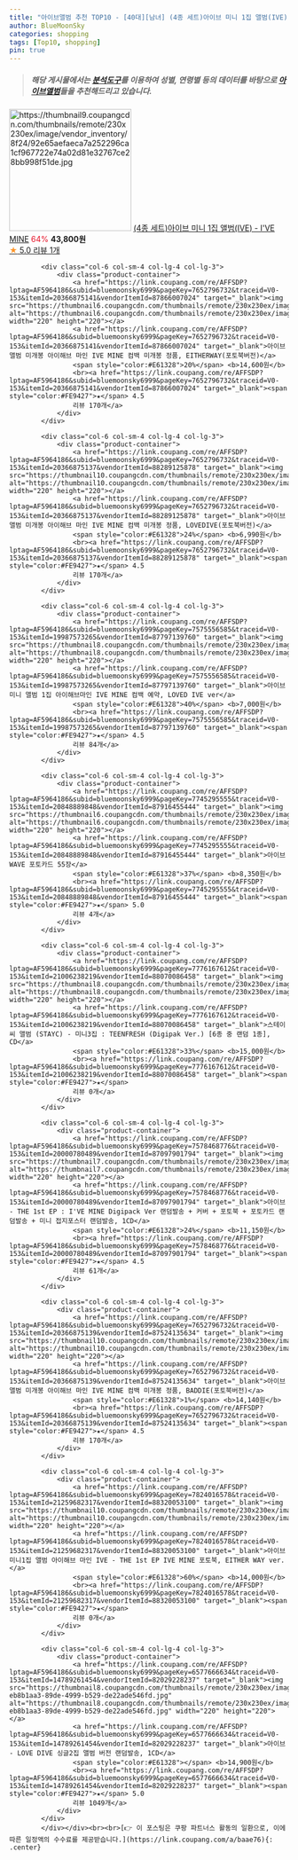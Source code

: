 ```yaml
---
title: "아이브앨범 추천 TOP10 - [40대][남녀] (4종 세트)아이브 미니 1집 앨범(IVE) - I'VE MINE"
author: BlueMoonSky
categories: shopping
tags: [Top10, shopping]
pin: true
---
```


> ##### 해당 게시물에서는 [**분석도구**](https://itemscout.io/)를 이용하여 **성별**, **연령별** 등의 데이터를 바탕으로 [**아이브앨범**](https://link.coupang.com/a/baae76)들을 추천해드리고 있습니다.
<div class="container"><div class="row">
            <div class="col-6 col-sm-4 col-lg-4 col-lg-3">
                <div class="product-container">
                    <a href="https://link.coupang.com/re/AFFSDP?lptag=AF5964186&subid=bluemoonsky6999&pageKey=7764447509&traceid=V0-153&itemId=20945648290&vendorItemId=88023073787" target="_blank"><img src="https://thumbnail9.coupangcdn.com/thumbnails/remote/230x230ex/image/vendor_inventory/8f24/92e65aefaeca7a252296ca1cf967722e74a02d81e32767ce28bb998f51de.jpg" alt="https://thumbnail9.coupangcdn.com/thumbnails/remote/230x230ex/image/vendor_inventory/8f24/92e65aefaeca7a252296ca1cf967722e74a02d81e32767ce28bb998f51de.jpg" width="220" height="220"></a>
                    <a href="https://link.coupang.com/re/AFFSDP?lptag=AF5964186&subid=bluemoonsky6999&pageKey=7764447509&traceid=V0-153&itemId=20945648290&vendorItemId=88023073787" target="_blank">(4종 세트)아이브 미니 1집 앨범(IVE) - I'VE MINE</a>
                    <span style="color:#E61328">64%</span> <b>43,800원</b>
                    <br><a href="https://link.coupang.com/re/AFFSDP?lptag=AF5964186&subid=bluemoonsky6999&pageKey=7764447509&traceid=V0-153&itemId=20945648290&vendorItemId=88023073787" target="_blank"><span style="color:#FE9427">★</span> 5.0
                    리뷰 1개</a>
                </div>
            </div>
            
            <div class="col-6 col-sm-4 col-lg-4 col-lg-3">
                <div class="product-container">
                    <a href="https://link.coupang.com/re/AFFSDP?lptag=AF5964186&subid=bluemoonsky6999&pageKey=7652796732&traceid=V0-153&itemId=20366875141&vendorItemId=87866007024" target="_blank"><img src="https://thumbnail6.coupangcdn.com/thumbnails/remote/230x230ex/image/vendor_inventory/6a64/977608f3ee9310c6bbe697d352e2d26a3c214fef46257d9da1245e64c70b.jpg" alt="https://thumbnail6.coupangcdn.com/thumbnails/remote/230x230ex/image/vendor_inventory/6a64/977608f3ee9310c6bbe697d352e2d26a3c214fef46257d9da1245e64c70b.jpg" width="220" height="220"></a>
                    <a href="https://link.coupang.com/re/AFFSDP?lptag=AF5964186&subid=bluemoonsky6999&pageKey=7652796732&traceid=V0-153&itemId=20366875141&vendorItemId=87866007024" target="_blank">아이브 앨범 미개봉 아이해브 마인 IVE MINE 컴백 미개봉 정품, EITHERWAY(포토북버전)</a>
                    <span style="color:#E61328">20%</span> <b>14,600원</b>
                    <br><a href="https://link.coupang.com/re/AFFSDP?lptag=AF5964186&subid=bluemoonsky6999&pageKey=7652796732&traceid=V0-153&itemId=20366875141&vendorItemId=87866007024" target="_blank"><span style="color:#FE9427">★</span> 4.5
                    리뷰 170개</a>
                </div>
            </div>
            
            <div class="col-6 col-sm-4 col-lg-4 col-lg-3">
                <div class="product-container">
                    <a href="https://link.coupang.com/re/AFFSDP?lptag=AF5964186&subid=bluemoonsky6999&pageKey=7652796732&traceid=V0-153&itemId=20366875137&vendorItemId=88289125878" target="_blank"><img src="https://thumbnail10.coupangcdn.com/thumbnails/remote/230x230ex/image/vendor_inventory/ed2a/11ac7d997e92bb88609f280152eccb32281c8f6e090f87aeae8ed702ebd0.jpg" alt="https://thumbnail10.coupangcdn.com/thumbnails/remote/230x230ex/image/vendor_inventory/ed2a/11ac7d997e92bb88609f280152eccb32281c8f6e090f87aeae8ed702ebd0.jpg" width="220" height="220"></a>
                    <a href="https://link.coupang.com/re/AFFSDP?lptag=AF5964186&subid=bluemoonsky6999&pageKey=7652796732&traceid=V0-153&itemId=20366875137&vendorItemId=88289125878" target="_blank">아이브 앨범 미개봉 아이해브 마인 IVE MINE 컴백 미개봉 정품, LOVEDIVE(포토북버전)</a>
                    <span style="color:#E61328">24%</span> <b>6,990원</b>
                    <br><a href="https://link.coupang.com/re/AFFSDP?lptag=AF5964186&subid=bluemoonsky6999&pageKey=7652796732&traceid=V0-153&itemId=20366875137&vendorItemId=88289125878" target="_blank"><span style="color:#FE9427">★</span> 4.5
                    리뷰 170개</a>
                </div>
            </div>
            
            <div class="col-6 col-sm-4 col-lg-4 col-lg-3">
                <div class="product-container">
                    <a href="https://link.coupang.com/re/AFFSDP?lptag=AF5964186&subid=bluemoonsky6999&pageKey=7575556585&traceid=V0-153&itemId=19987573265&vendorItemId=87797139760" target="_blank"><img src="https://thumbnail8.coupangcdn.com/thumbnails/remote/230x230ex/image/vendor_inventory/618e/1872c9d0c8e6cf750e80e7b22047b70a2d71dd25c52a57a590e7d2c6aa8e.png" alt="https://thumbnail8.coupangcdn.com/thumbnails/remote/230x230ex/image/vendor_inventory/618e/1872c9d0c8e6cf750e80e7b22047b70a2d71dd25c52a57a590e7d2c6aa8e.png" width="220" height="220"></a>
                    <a href="https://link.coupang.com/re/AFFSDP?lptag=AF5964186&subid=bluemoonsky6999&pageKey=7575556585&traceid=V0-153&itemId=19987573265&vendorItemId=87797139760" target="_blank">아이브 미니 앨범 1집 아이해브마인 IVE MINE 컴백 예약, LOVED IVE ver</a>
                    <span style="color:#E61328">40%</span> <b>7,000원</b>
                    <br><a href="https://link.coupang.com/re/AFFSDP?lptag=AF5964186&subid=bluemoonsky6999&pageKey=7575556585&traceid=V0-153&itemId=19987573265&vendorItemId=87797139760" target="_blank"><span style="color:#FE9427">★</span> 4.5
                    리뷰 84개</a>
                </div>
            </div>
            
            <div class="col-6 col-sm-4 col-lg-4 col-lg-3">
                <div class="product-container">
                    <a href="https://link.coupang.com/re/AFFSDP?lptag=AF5964186&subid=bluemoonsky6999&pageKey=7745295555&traceid=V0-153&itemId=20848889848&vendorItemId=87916455444" target="_blank"><img src="https://thumbnail6.coupangcdn.com/thumbnails/remote/230x230ex/image/vendor_inventory/d971/dde4c8f365ae7176316548894c9be3bb56e2456f4aec0a60e8c69e531073.jpg" alt="https://thumbnail6.coupangcdn.com/thumbnails/remote/230x230ex/image/vendor_inventory/d971/dde4c8f365ae7176316548894c9be3bb56e2456f4aec0a60e8c69e531073.jpg" width="220" height="220"></a>
                    <a href="https://link.coupang.com/re/AFFSDP?lptag=AF5964186&subid=bluemoonsky6999&pageKey=7745295555&traceid=V0-153&itemId=20848889848&vendorItemId=87916455444" target="_blank">아이브 WAVE 포토카드 55장</a>
                    <span style="color:#E61328">37%</span> <b>8,350원</b>
                    <br><a href="https://link.coupang.com/re/AFFSDP?lptag=AF5964186&subid=bluemoonsky6999&pageKey=7745295555&traceid=V0-153&itemId=20848889848&vendorItemId=87916455444" target="_blank"><span style="color:#FE9427">★</span> 5.0
                    리뷰 4개</a>
                </div>
            </div>
            
            <div class="col-6 col-sm-4 col-lg-4 col-lg-3">
                <div class="product-container">
                    <a href="https://link.coupang.com/re/AFFSDP?lptag=AF5964186&subid=bluemoonsky6999&pageKey=7776167612&traceid=V0-153&itemId=21006238219&vendorItemId=88070086458" target="_blank"><img src="https://thumbnail8.coupangcdn.com/thumbnails/remote/230x230ex/image/vendor_inventory/740a/7b29c33842956ad8a8aac8a61b10ef5721cfc18633dad29939e421b4779e.jpg" alt="https://thumbnail8.coupangcdn.com/thumbnails/remote/230x230ex/image/vendor_inventory/740a/7b29c33842956ad8a8aac8a61b10ef5721cfc18633dad29939e421b4779e.jpg" width="220" height="220"></a>
                    <a href="https://link.coupang.com/re/AFFSDP?lptag=AF5964186&subid=bluemoonsky6999&pageKey=7776167612&traceid=V0-153&itemId=21006238219&vendorItemId=88070086458" target="_blank">스테이씨 앨범 (STAYC) - 미니3집 : TEENFRESH (Digipak Ver.) [6종 중 랜덤 1종], CD</a>
                    <span style="color:#E61328">33%</span> <b>15,000원</b>
                    <br><a href="https://link.coupang.com/re/AFFSDP?lptag=AF5964186&subid=bluemoonsky6999&pageKey=7776167612&traceid=V0-153&itemId=21006238219&vendorItemId=88070086458" target="_blank"><span style="color:#FE9427">★</span> 
                    리뷰 0개</a>
                </div>
            </div>
            
            <div class="col-6 col-sm-4 col-lg-4 col-lg-3">
                <div class="product-container">
                    <a href="https://link.coupang.com/re/AFFSDP?lptag=AF5964186&subid=bluemoonsky6999&pageKey=7578468776&traceid=V0-153&itemId=20000780489&vendorItemId=87097901794" target="_blank"><img src="https://thumbnail7.coupangcdn.com/thumbnails/remote/230x230ex/image/rs_quotation_api/gbyclox1/b0cbe30bb130460cbc4fb1ed25d79f90.jpg" alt="https://thumbnail7.coupangcdn.com/thumbnails/remote/230x230ex/image/rs_quotation_api/gbyclox1/b0cbe30bb130460cbc4fb1ed25d79f90.jpg" width="220" height="220"></a>
                    <a href="https://link.coupang.com/re/AFFSDP?lptag=AF5964186&subid=bluemoonsky6999&pageKey=7578468776&traceid=V0-153&itemId=20000780489&vendorItemId=87097901794" target="_blank">아이브 - THE 1st EP : I'VE MINE Digipack Ver 랜덤발송 + 커버 + 포토북 + 포토카드 랜덤발송 + 미니 접지포스터 랜덤발송, 1CD</a>
                    <span style="color:#E61328">24%</span> <b>11,150원</b>
                    <br><a href="https://link.coupang.com/re/AFFSDP?lptag=AF5964186&subid=bluemoonsky6999&pageKey=7578468776&traceid=V0-153&itemId=20000780489&vendorItemId=87097901794" target="_blank"><span style="color:#FE9427">★</span> 4.5
                    리뷰 61개</a>
                </div>
            </div>
            
            <div class="col-6 col-sm-4 col-lg-4 col-lg-3">
                <div class="product-container">
                    <a href="https://link.coupang.com/re/AFFSDP?lptag=AF5964186&subid=bluemoonsky6999&pageKey=7652796732&traceid=V0-153&itemId=20366875139&vendorItemId=87524135634" target="_blank"><img src="https://thumbnail10.coupangcdn.com/thumbnails/remote/230x230ex/image/vendor_inventory/ed2a/11ac7d997e92bb88609f280152eccb32281c8f6e090f87aeae8ed702ebd0.jpg" alt="https://thumbnail10.coupangcdn.com/thumbnails/remote/230x230ex/image/vendor_inventory/ed2a/11ac7d997e92bb88609f280152eccb32281c8f6e090f87aeae8ed702ebd0.jpg" width="220" height="220"></a>
                    <a href="https://link.coupang.com/re/AFFSDP?lptag=AF5964186&subid=bluemoonsky6999&pageKey=7652796732&traceid=V0-153&itemId=20366875139&vendorItemId=87524135634" target="_blank">아이브 앨범 미개봉 아이해브 마인 IVE MINE 컴백 미개봉 정품, BADDIE(포토북버전)</a>
                    <span style="color:#E61328">1%</span> <b>14,140원</b>
                    <br><a href="https://link.coupang.com/re/AFFSDP?lptag=AF5964186&subid=bluemoonsky6999&pageKey=7652796732&traceid=V0-153&itemId=20366875139&vendorItemId=87524135634" target="_blank"><span style="color:#FE9427">★</span> 4.5
                    리뷰 170개</a>
                </div>
            </div>
            
            <div class="col-6 col-sm-4 col-lg-4 col-lg-3">
                <div class="product-container">
                    <a href="https://link.coupang.com/re/AFFSDP?lptag=AF5964186&subid=bluemoonsky6999&pageKey=7824016578&traceid=V0-153&itemId=21259682317&vendorItemId=88320053100" target="_blank"><img src="https://thumbnail10.coupangcdn.com/thumbnails/remote/230x230ex/image/vendor_inventory/9375/71ef58a9cfd350fb1abeaffe3d2c4e00aafab25991f30d15136cdcfd7f3f.png" alt="https://thumbnail10.coupangcdn.com/thumbnails/remote/230x230ex/image/vendor_inventory/9375/71ef58a9cfd350fb1abeaffe3d2c4e00aafab25991f30d15136cdcfd7f3f.png" width="220" height="220"></a>
                    <a href="https://link.coupang.com/re/AFFSDP?lptag=AF5964186&subid=bluemoonsky6999&pageKey=7824016578&traceid=V0-153&itemId=21259682317&vendorItemId=88320053100" target="_blank">아이브 미니1집 앨범 아이해브 마인 IVE - THE 1st EP IVE MINE 포토북, EITHER WAY ver.</a>
                    <span style="color:#E61328">60%</span> <b>14,000원</b>
                    <br><a href="https://link.coupang.com/re/AFFSDP?lptag=AF5964186&subid=bluemoonsky6999&pageKey=7824016578&traceid=V0-153&itemId=21259682317&vendorItemId=88320053100" target="_blank"><span style="color:#FE9427">★</span> 
                    리뷰 0개</a>
                </div>
            </div>
            
            <div class="col-6 col-sm-4 col-lg-4 col-lg-3">
                <div class="product-container">
                    <a href="https://link.coupang.com/re/AFFSDP?lptag=AF5964186&subid=bluemoonsky6999&pageKey=6577666634&traceid=V0-153&itemId=14789261454&vendorItemId=82029228237" target="_blank"><img src="https://thumbnail8.coupangcdn.com/thumbnails/remote/230x230ex/image/retail/images/1663770035011078-eb8b1aa3-89de-4999-b529-de22ade546fd.jpg" alt="https://thumbnail8.coupangcdn.com/thumbnails/remote/230x230ex/image/retail/images/1663770035011078-eb8b1aa3-89de-4999-b529-de22ade546fd.jpg" width="220" height="220"></a>
                    <a href="https://link.coupang.com/re/AFFSDP?lptag=AF5964186&subid=bluemoonsky6999&pageKey=6577666634&traceid=V0-153&itemId=14789261454&vendorItemId=82029228237" target="_blank">아이브 - LOVE DIVE 싱글2집 앨범 버전 랜덤발송, 1CD</a>
                    <span style="color:#E61328"></span> <b>14,900원</b>
                    <br><a href="https://link.coupang.com/re/AFFSDP?lptag=AF5964186&subid=bluemoonsky6999&pageKey=6577666634&traceid=V0-153&itemId=14789261454&vendorItemId=82029228237" target="_blank"><span style="color:#FE9427">★</span> 5.0
                    리뷰 1049개</a>
                </div>
            </div>
            </div></div><br><br>[👉 이 포스팅은 쿠팡 파트너스 활동의 일환으로, 이에 따른 일정액의 수수료를 제공받습니다.](https://link.coupang.com/a/baae76){: .center}